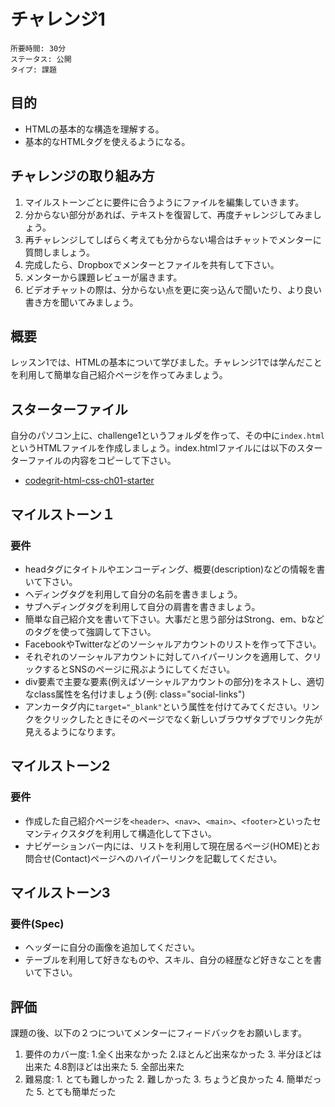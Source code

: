 # チャレンジ1

```
所要時間: 30分
ステータス: 公開
タイプ: 課題
```

## 目的

- HTMLの基本的な構造を理解する。
- 基本的なHTMLタグを使えるようになる。

## チャレンジの取り組み方

1. マイルストーンごとに要件に合うようにファイルを編集していきます。
2. 分からない部分があれば、テキストを復習して、再度チャレンジしてみましょう。
3. 再チャレンジしてしばらく考えても分からない場合はチャットでメンターに質問しましょう。
4. 完成したら、Dropboxでメンターとファイルを共有して下さい。
5. メンターから課題レビューが届きます。
6. ビデオチャットの際は、分からない点を更に突っ込んで聞いたり、より良い書き方を聞いてみましょう。

## 概要

レッスン1では、HTMLの基本について学びました。チャレンジ1では学んだことを利用して簡単な自己紹介ページを作ってみましょう。

## スターターファイル

自分のパソコン上に、challenge1というフォルダを作って、その中に`index.html`というHTMLファイルを作成しましょう。index.htmlファイルには以下のスターターファイルの内容をコピーして下さい。

- [codegrit-html-css-ch01-starter](https://github.com/codegrit-jp-students/codegrit-html-css-ch01-starter)

## マイルストーン１

### 要件

- headタグにタイトルやエンコーディング、概要(description)などの情報を書いて下さい。
- ヘディングタグを利用して自分の名前を書きましょう。
- サブヘディングタグを利用して自分の肩書を書きましょう。
- 簡単な自己紹介文を書いて下さい。大事だと思う部分はStrong、em、bなどのタグを使って強調して下さい。
- FacebookやTwitterなどのソーシャルアカウントのリストを作って下さい。
- それぞれのソーシャルアカウントに対してハイパーリンクを適用して、クリックするとSNSのページに飛ぶようにしてください。
- div要素で主要な要素(例えばソーシャルアカウントの部分)をネストし、適切なclass属性を名付けましょう(例: class="social-links")
- アンカータグ内に`target="_blank"`という属性を付けてみてください。リンクをクリックしたときにそのページでなく新しいブラウザタブでリンク先が見えるようになります。

## マイルストーン2

### 要件

- 作成した自己紹介ページを`<header>`、`<nav>`、`<main>`、`<footer>`といったセマンティクスタグを利用して構造化して下さい。
- ナビゲーションバー内には、リストを利用して現在居るページ(HOME)とお問合せ(Contact)ページへのハイパーリンクを記載してください。

## マイルストーン3

### 要件(Spec)
- ヘッダーに自分の画像を追加してください。
- テーブルを利用して好きなものや、スキル、自分の経歴など好きなことを書いて下さい。

## 評価

課題の後、以下の２つについてメンターにフィードバックをお願いします。

1. 要件のカバー度: 1.全く出来なかった 2.ほとんど出来なかった 3. 半分ほどは出来た 4.8割ほどは出来た 5. 全部出来た
2. 難易度: 1. とても難しかった 2. 難しかった 3. ちょうど良かった 4. 簡単だった 5. とても簡単だった
